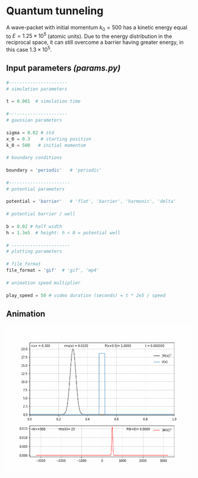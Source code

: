 # Quantum tunneling

A wave-packet with initial momentum $k_0 = 500$ has a kinetic energy equal to $E = 1.25 \times 10^5$ (atomic units). Due to the energy distribution in the reciprocal space, it can still overcome a barrier having greater energy, in this case $1.3 \times 10^5$.

## Input parameters _(params.py)_

```python
#----------------------
# simulation parameters

t = 0.001  # simulation time

#----------------------
# gaussian parameters

sigma = 0.02 # std
x_0 = 0.3    # starting position 
k_0 = 500   # initial momentum

# boundary conditions

boundary = 'periodic'   # 'periodic'

#-----------------------
# potential parameters

potential = 'barrier'   # 'flat', 'barrier', 'harmonic', 'delta'

# potential barrier / well

b = 0.02 # half width 
h = 1.3e5  # height: h < 0 = potential well

# ----------------------
# plotting parameters

# file format
file_format = 'gif'  # 'gif', 'mp4'

# animation speed multiplier

play_speed = 50 # video duration (seconds) = t * 2e5 / speed
```

## Animation

<img src="../gifs/tunnel.gif" width=600 height=400 />
